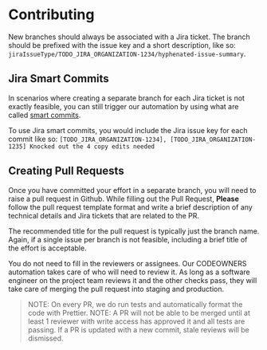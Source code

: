 # Contributing

New branches should always be associated with a Jira ticket. The branch should be prefixed with the issue key and a short description, like so: `jiraIssueType/TODO_JIRA_ORGANIZATION-1234/hyphenated-issue-summary`.

## Jira Smart Commits

In scenarios where creating a separate branch for each Jira ticket is not exactly feasible, you can still trigger our automation by using what are called [smart commits](https://confluence.atlassian.com/fisheye/using-smart-commits-960155400.html).

To use Jira smart commits, you would include the Jira issue key for each commit like so: `[TODO_JIRA_ORGANIZATION-1234], [TODO_JIRA_ORGANIZATION-1235] Knocked out the 4 copy edits needed`

## Creating Pull Requests

Once you have committed your effort in a separate branch, you will need to raise a pull request in Github. While filling out the Pull Request, **Please** follow the pull request template format and write a brief description of any technical details and Jira tickets that are related to the PR.

The recommended title for the pull request is typically just the branch name. Again, if a single issue per branch is not feasible, including a brief title of the effort is acceptable.

You do not need to fill in the reviewers or assignees. Our CODEOWNERS automation takes care of who will need to review it. As long as a software engineer on the project team reviews it and the other checks pass, they will take care of merging the pull request into staging and production.

> NOTE: On every PR, we do run tests and automatically format the code with Prettier.
> NOTE: A PR will not be able to be merged until at least 1 reviewer with write access has approved it and all tests are passing. If a PR is updated with a new commit, stale reviews will be dismissed.
